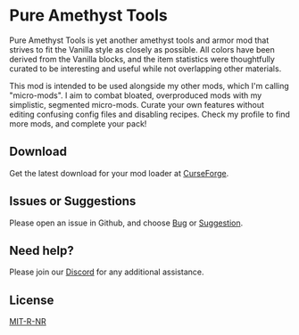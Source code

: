 # Pure Amethyst Tools

Pure Amethyst Tools is yet another amethyst tools and armor mod that strives to fit the Vanilla style as closely as possible. All colors have been derived from the Vanilla blocks, and the item statistics were thoughtfully curated to be interesting and useful while not overlapping other materials. 

This mod is intended to be used alongside my other mods, which I'm calling "micro-mods". I aim to combat bloated, overproduced mods with my simplistic, segmented micro-mods. Curate your own features without editing confusing config files and disabling recipes. Check my profile to find more mods, and complete your pack!

## Download

Get the latest download for your mod loader at [CurseForge](https://www.curseforge.com/minecraft/mc-mods/pure-amethyst-tools-fabric-forge).

## Issues or Suggestions

Please open an issue in Github, and choose [Bug](https://github.com/purejosh/pureamethysttools/issues) or [Suggestion](https://github.com/purejosh/pureamethysttools/issues).

## Need help? 

Please join our [Discord](https://discord.com/invite/X6AsDnqex6) for any additional assistance.

## License
[MIT-R-NR](https://github.com/purejosh/pureamethysttools/blob/main/LICENSE.txt)
